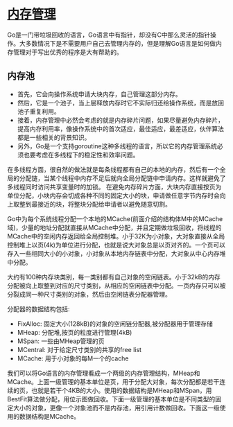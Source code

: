 # [内存管理](https://tiancaiamao.gitbooks.io/go-internals/content/zh/06.1.html)

Go是一门带垃圾回收的语言，Go语言中有指针，却没有C中那么灵活的指针操作。大多数情况下是不需要用户自己去管理内存的，但是理解Go语言是如何做内存管理对于写出优秀的程序是大有帮助的。

## 内存池

- 首先，它会向操作系统申请大块内存，自己管理这部分内存。
- 然后，它是一个池子，当上层释放内存时它不实际归还给操作系统，而是放回池子重复利用。
- 接着，内存管理中必然会考虑的就是内存碎片问题，如果尽量避免内存碎片，提高内存利用率，像操作系统中的首次适应，最佳适应，最差适应，伙伴算法都是一些相关的背景知识。
- 另外，Go是一个支持goroutine这种多线程的语言，所以它的内存管理系统必须也要考虑在多线程下的稳定性和效率问题。


在多线程方面，很自然的做法就是每条线程都有自己的本地的内存，然后有一个全局的分配链，当某个线程中内存不足后就向全局分配链中申请内存。这样就避免了多线程同时访问共享变量时的加锁。 在避免内存碎片方面，大块内存直接按页为单位分配，小块内存会切成各种不同的固定大小的块，申请做任意字节内存时会向上取整到最接近的块，将整块分配给申请者以避免随意切割。

Go中为每个系统线程分配一个本地的MCache(前面介绍的结构体M中的MCache域)，少量的地址分配就直接从MCache中分配，并且定期做垃圾回收，将线程的MCache中的空闲内存返回给全局控制堆。小于32K为小对象，大对象直接从全局控制堆上以页(4k)为单位进行分配，也就是说大对象总是以页对齐的。一个页可以存入一些相同大小的小对象，小对象从本地内存链表中分配，大对象从中心内存堆中分配。

大约有100种内存块类别，每一类别都有自己对象的空闲链表。小于32kB的内存分配被向上取整到对应的尺寸类别，从相应的空闲链表中分配。一页内存只可以被分裂成同一种尺寸类别的对象，然后由空闲链表分配器管理。

分配器的数据结构包括:

- FixAlloc: 固定大小(128kB)的对象的空闲链分配器,被分配器用于管理存储
- MHeap: 分配堆,按页的粒度进行管理(4kB)
- MSpan: 一些由MHeap管理的页
- MCentral: 对于给定尺寸类别的共享的free list
- MCache: 用于小对象的每M一个的cache

我们可以将Go语言的内存管理看成一个两级的内存管理结构，MHeap和MCache。上面一级管理的基本单位是页，用于分配大对象，每次分配都是若干连续的页，也就是若干个4KB的大小。使用的数据结构是MHeap和MSpan，用BestFit算法做分配，用位示图做回收。下面一级管理的基本单位是不同类型的固定大小的对象，更像一个对象池而不是内存池，用引用计数做回收。下面这一级使用的数据结构是MCache。
